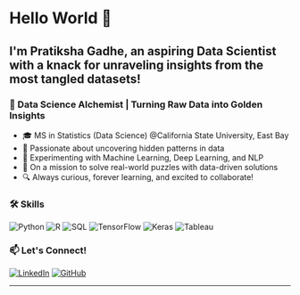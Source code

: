 # Hello World 👋

## I'm Pratiksha Gadhe, an aspiring Data Scientist with a knack for unraveling insights from the most tangled datasets!

### 🧪 Data Science Alchemist | Turning Raw Data into Golden Insights

- 🎓 MS in Statistics (Data Science) @California State University, East Bay
- 🚀 Passionate about uncovering hidden patterns in data
- 🔬 Experimenting with Machine Learning, Deep Learning, and NLP
- 🌟 On a mission to solve real-world puzzles with data-driven solutions
- 🔍 Always curious, forever learning, and excited to collaborate!

### 🛠️ Skills

![Python](https://img.shields.io/badge/-Python-3776AB?style=flat-square&logo=Python&logoColor=white)
![R](https://img.shields.io/badge/-R-276DC3?style=flat-square&logo=R&logoColor=white)
![SQL](https://img.shields.io/badge/-SQL-4479A1?style=flat-square&logo=MySQL&logoColor=white)
![TensorFlow](https://img.shields.io/badge/-TensorFlow-FF6F00?style=flat-square&logo=TensorFlow&logoColor=white)
![Keras](https://img.shields.io/badge/-Keras-D00000?style=flat-square&logo=Keras&logoColor=white)
![Tableau](https://img.shields.io/badge/-Tableau-E97627?style=flat-square&logo=Tableau&logoColor=white)


### 📫 Let's Connect!

[![LinkedIn](https://img.shields.io/badge/-LinkedIn-0077B5?style=flat-square&logo=LinkedIn&logoColor=white)](www.linkedin.com/in/pratikshagadhe23)
[![GitHub](https://img.shields.io/badge/-GitHub-181717?style=flat-square&logo=GitHub&logoColor=white)](https://github.com/pratikshagadhe23)

---


